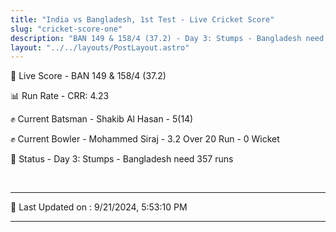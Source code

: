 ```yaml
---
title: "India vs Bangladesh, 1st Test - Live Cricket Score"
slug: "cricket-score-one"
description: "BAN 149 & 158/4 (37.2) - Day 3: Stumps - Bangladesh need 357 runs."
layout: "../../layouts/PostLayout.astro"
---
```


🔴 Live Score - BAN 149 & 158/4 (37.2)  

📊 Run Rate - CRR: 4.23  

✊ Current Batsman - Shakib Al Hasan - 5(14)  

✊ Current Bowler - Mohammed Siraj - 3.2 Over 20 Run - 0 Wicket  

📑 Status - Day 3: Stumps - Bangladesh need 357 runs

<br />

***

📝 Last Updated on : 9/21/2024, 5:53:10 PM

***

